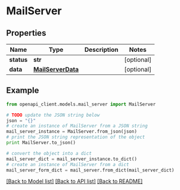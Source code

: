 # MailServer


## Properties
Name | Type | Description | Notes
------------ | ------------- | ------------- | -------------
**status** | **str** |  | [optional] 
**data** | [**MailServerData**](MailServerData.md) |  | [optional] 

## Example

```python
from openapi_client.models.mail_server import MailServer

# TODO update the JSON string below
json = "{}"
# create an instance of MailServer from a JSON string
mail_server_instance = MailServer.from_json(json)
# print the JSON string representation of the object
print MailServer.to_json()

# convert the object into a dict
mail_server_dict = mail_server_instance.to_dict()
# create an instance of MailServer from a dict
mail_server_form_dict = mail_server.from_dict(mail_server_dict)
```
[[Back to Model list]](../README.md#documentation-for-models) [[Back to API list]](../README.md#documentation-for-api-endpoints) [[Back to README]](../README.md)


